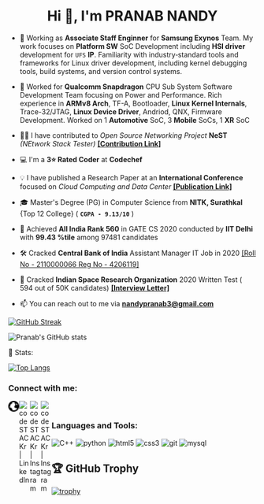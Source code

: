 <h1 align="center"><b>Hi 👋, I'm PRANAB NANDY</b></h1>

-  📶 Working as **Associate Staff Enginner** for **Samsung Exynos** Team. My work focuses on **Platform SW** SoC Development including **HSI driver** development for `UFS` **IP**. Familiarity with industry‐standard tools and frameworks for Linux driver development, including kernel debugging tools, build systems, and version control systems.

- 💊 Worked for **Qualcomm Snapdragon** CPU Sub System Software Development Team focusing on Power and Performance. Rich experience in **ARMv8 Arch**, TF-A, Bootloader, **Linux Kernel Internals**,  Trace-32/JTAG, **Linux Device Driver**, Andriod, QNX, Firmware Development. Worked on 1 **Automotive** SoC, 3 **Mobile** SoCs, 1 **XR** SoC
- 👨‍💻 I have contributed to _Open Source Networking Project_ **NeST** _(NEtwork Stack Tester)_  [**[Contribution Link]**](https://gitlab.com/nitk-nest/nest/-/merge_requests/123)
- 💻 I'm a **3⭐ Rated Coder** at **Codechef**
- 💡 I have published a Research Paper at an **International Conference** focused on _Cloud Computing and Data Center_ [**[Publication Link]**](https://ieeexplore.ieee.org/document/10427039)
-  🎓 Master's Degree (PG) in Computer Science from **NITK, Surathkal** {Top 12 College} ( **`CGPA - 9.13/10`** )
- 🔑 Achieved **All India Rank 560** in GATE CS 2020 conducted by **IIT Delhi** with **99.43 %tile** among 97481 candidates
- 🛠 Cracked **Central Bank of India** Assistant Manager IT Job in 2020 [[Roll No - 2110000066 Reg No - 4206119]](https://centralbankofindia.co.in/sites/default/files/WAITLIST_NOTIFICATION.pdf)
- 🔱 Cracked **Indian Space Research Organization** 2020 Written Test ( 594 out of 50K candidates) [**[Interview Letter]**](https://drive.google.com/file/d/1NPiD4g-x_qgi6Og8iV0ZkUkTiukji1kg/view?usp=sharing)

- 📫 You can reach out to me via  **nandypranab3@gmail.com**

 [![GitHub Streak](http://github-readme-streak-stats.herokuapp.com?user=pranabnandy&theme=vue-dark&date_format=M%20j%5B%2C%20Y%5D)](https://git.io/streak-stats)

![Pranab's GitHub stats](https://github-readme-stats.vercel.app/api?username=pranabnandy&theme=tokyonight)


 📶 Stats:<br>
<!--  TOP LANGUAGES STATISTICS -->
 [![Top Langs](https://github-readme-stats.vercel.app/api/top-langs/?username=pranabnandy&theme=dark&layout=compact&align=right&width=40%)](https://github.com/anuraghazra/github-readme-stats)
 
### Connect with me:

[<img align="left" alt="codeSTACKr.com" width="22px" src="https://raw.githubusercontent.com/iconic/open-iconic/master/svg/globe.svg" />][website]

[<img align="left" alt="codeSTACKr | LinkedIn" width="22px" src="https://cdn.jsdelivr.net/npm/simple-icons@v3/icons/linkedin.svg" />][linkedin]
[<img align="left" alt="codeSTACKr | Instagram" width="22px" src="https://cdn.jsdelivr.net/npm/simple-icons@v3/icons/gitlab.svg" />][gitlab]
[<img align="left" alt="codeSTACKr | Instagram" width="22px" src="https://cdn.jsdelivr.net/npm/simple-icons@v3/icons/gitlab.svg" />][gitlab2]


<br />


### Languages and Tools:



<p align="left">
<img src="https://i.pinimg.com/originals/99/f8/87/99f887833c475448723d3c9ac16c179b.png" alt="C++" width="40" height="40"/> 
<img src="https://cdn3.iconfinder.com/data/icons/logos-and-brands-adobe/512/267_Python-512.png" alt="python" width="40" height="40"/> 
<img src="https://upload.wikimedia.org/wikipedia/commons/thumb/6/61/HTML5_logo_and_wordmark.svg/512px-HTML5_logo_and_wordmark.svg.png" alt="html5" height="40"/> 
<img src="https://upload.wikimedia.org/wikipedia/commons/thumb/d/d5/CSS3_logo_and_wordmark.svg/1200px-CSS3_logo_and_wordmark.svg.png" alt="css3" height="40"/> 

<img src="https://www.vectorlogo.zone/logos/git-scm/git-scm-icon.svg" alt="git" width="40" height="40"/> 
<img src="https://i.pinimg.com/originals/50/f1/58/50f1582a95bdac10f1c3fa295c8b947b.png" alt="mysql" width="40" height="40"/>

</p>

 

[website]: https://pranabnandy.github.io
[youtube]: https://www.youtube.com/channel/UCzDN6ON3sJTHi3fP4wlttRQ
[gmail]: nandypranab3@gmail.com
[linkedin]: https://linkedin.com/in/pranab-nandy
[gitlab]: https://gitlab.com/PranabNandy
[gitlab2]: https://gitlab.com/PranabNandy2


## 🏆 GitHub Trophy
[![trophy](https://github-profile-trophy.vercel.app/?username=PranabNandy&column=5&theme=matrix)](https://github-profile-trophy.vercel.app/?username=PranabNandy&column=5)

